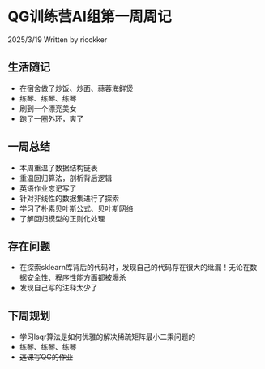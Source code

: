 # QG训练营AI组第一周周记

2025/3/19 Written by ricckker

## 生活随记

- 在宿舍做了炒饭、炒面、蒜蓉海鲜煲
- 练琴、练琴、练琴
- ~~刷到一个漂亮美女~~
- 跑了一圈外环，爽了

## 一周总结

- 本周重温了数据结构链表
- 重温回归算法，剖析背后逻辑
- 英语作业忘记写了
- 针对非线性的数据集进行了探索
- 学习了朴素贝叶斯公式、贝叶斯网络
- 了解回归模型的正则化处理

## 存在问题

- 在探索sklearn库背后的代码时，发现自己的代码存在很大的纰漏！无论在数据安全性、程序性能方面都被爆杀
- 发现自己写的注释太少了

## 下周规划

- 学习lsqr算法是如何优雅的解决稀疏矩阵最小二乘问题的
- 练琴、练琴、练琴
- ~~逃课写QG的作业~~